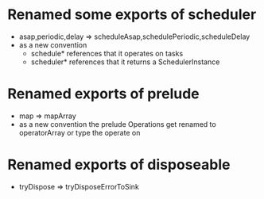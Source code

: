 # Renamed some exports of scheduler
- asap,periodic,delay => scheduleAsap,schedulePeriodic,scheduleDelay
- as a new convention 
  - schedule* references that it operates on tasks
  - scheduler* references that it returns a SchedulerInstance
# Renamed exports of prelude
- map => mapArray
- as a new convention the prelude Operations get renamed to operatorArray or type the operate on
# Renamed exports of disposeable
- tryDispose => tryDisposeErrorToSink
